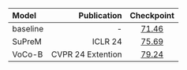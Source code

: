 | Model    |       Publication |                            Checkpoint                             |
|:---------|------------------:|:-----------------------------------------------------------------:|
| baseline |                 - | [71.46](https://pan.baidu.com/s/1w75cJWoWfCt2FSjMDYl1FA?pwd=r1rp) |
| SuPreM   |           ICLR 24 | [75.69](https://pan.baidu.com/s/1w75cJWoWfCt2FSjMDYl1FA?pwd=r1rp) |
| VoCo-B   | CVPR 24 Extention | [79.24](https://pan.baidu.com/s/1w75cJWoWfCt2FSjMDYl1FA?pwd=r1rp) |